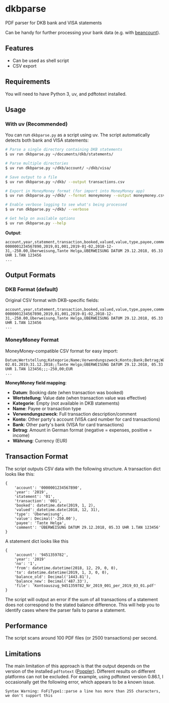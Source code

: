 # dkbparse
PDF parser for DKB bank and VISA statements

Can be handy for further processing your bank data (e.g. with [beancount](https://github.com/beancount/beancount)).

## Features
- Can be used as shell script
- CSV export

## Requirements
You will need to have Python 3, uv, and pdftotext installed.

## Usage

### With uv (Recommended)
You can run `dkbparse.py` as a script using uv. The script automatically detects both bank and VISA statements:

```bash
# Parse a single directory containing DKB statements
$ uv run dkbparse.py ~/documents/dkb/statements/

# Parse multiple directories
$ uv run dkbparse.py ~/dkb/account/ ~/dkb/visa/

# Save output to a file
$ uv run dkbparse.py ~/dkb/ --output transactions.csv

# Export in MoneyMoney format (for import into MoneyMoney app)
$ uv run dkbparse.py ~/dkb/ --format moneymoney --output moneymoney.csv

# Enable verbose logging to see what's being processed
$ uv run dkbparse.py ~/dkb/ --verbose

# Get help on available options
$ uv run dkbparse.py --help
```

**Output**:
```csv
account,year,statement,transaction,booked,valued,value,type,payee,comment
0000001234567890,2019,01,001,2019-01-02,2018-12-31,-250.00,Überweisung,Tante Helga,ÜBERWEISUNG DATUM 29.12.2018, 05.33 UHR 1.TAN 123456
...
```

## Output Formats

### DKB Format (default)
Original CSV format with DKB-specific fields:
```csv
account,year,statement,transaction,booked,valued,value,type,payee,comment
0000001234567890,2019,01,001,2019-01-02,2018-12-31,-250.00,Überweisung,Tante Helga,ÜBERWEISUNG DATUM 29.12.2018, 05.33 UHR 1.TAN 123456
...
```

### MoneyMoney Format
MoneyMoney-compatible CSV format for easy import:
```csv
Datum;Wertstellung;Kategorie;Name;Verwendungszweck;Konto;Bank;Betrag;Währung
02.01.2019;31.12.2018;;Tante Helga;ÜBERWEISUNG DATUM 29.12.2018, 05.33 UHR 1.TAN 123456;;;-250,00;EUR
...
```

**MoneyMoney field mapping**:
- **Datum**: Booking date (when transaction was booked)
- **Wertstellung**: Value date (when transaction value was effective)
- **Kategorie**: Empty (not available in DKB statements)
- **Name**: Payee or transaction type
- **Verwendungszweck**: Full transaction description/comment
- **Konto**: Other party's account (VISA card number for card transactions)
- **Bank**: Other party's bank (VISA for card transactions)
- **Betrag**: Amount in German format (negative = expenses, positive = income)
- **Währung**: Currency (EUR)

## Transaction Format

The script outputs CSV data with the following structure. A transaction dict looks like this:
```
{
    'account': '0000001234567890',
    'year': '2019',
    'statement': '01',
    'transaction': '001',
    'booked': datetime.date(2019, 1, 2), 
    'valued': datetime.date(2018, 12, 31), 
    'type': 'Überweisung', 
    'value': Decimal('-250.00'), 
    'payee': 'Tante Helga',
    'comment': 'ÜBERWEISUNG DATUM 29.12.2018, 05.33 UHR 1.TAN 123456'
}
```

A statement dict looks like this
```
{   
    'account': '9451359782',
    'year': '2019'
    'no': '1',
    'from': datetime.datetime(2018, 12, 29, 0, 0),
    'to': datetime.datetime(2019, 1, 3, 0, 0),
    'balance_old': Decimal('1443.81'),
    'balance_new': Decimal('487.33'),
    'file': 'Kontoauszug_9451359782_Nr_2019_001_per_2019_03_01.pdf'
}
```

The script will output an error if the sum of all transactions of a statement does not correspond to the stated balance difference. This will help you to identify cases where the parser fails to parse a statement.

## Performance

The script scans around 100 PDF files (or 2500 transactions) per second.

## Limitations

The main limitation of this approach is that the output depends on the version of the installed `pdftotext` ([Poppler](https://poppler.freedesktop.org/)). Different results on different platforms can not be excluded. For example, using pdftotext version 0.86.1, I occasionally get the following error, which appears to be a known issue.
```
Syntax Warning: FoFiType1::parse a line has more than 255 characters, we don't support this
```
